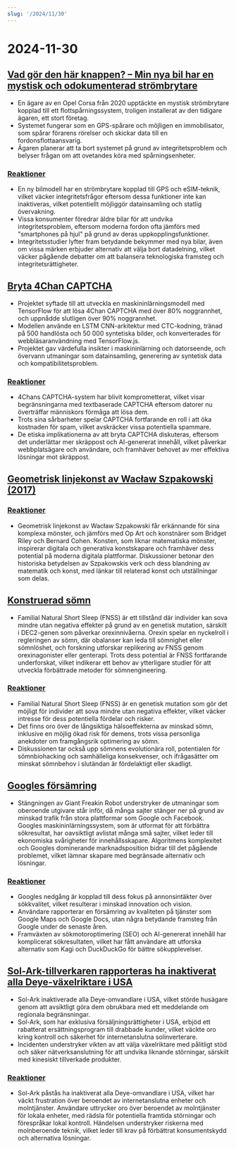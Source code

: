 ```yaml
---
slug: '/2024/11/30'
---
```


# 2024-11-30

## [Vad gör den här knappen? – Min nya bil har en mystisk och odokumenterad strömbrytare](https://blog.koenvh.nl/what-does-this-button-do-cm42u2oi7000a09l42f54g2pr)

- En ägare av en Opel Corsa från 2020 upptäckte en mystisk strömbrytare kopplad till ett flottspårningssystem, troligen installerat av den tidigare ägaren, ett stort företag.
- Systemet fungerar som en GPS-spårare och möjligen en immobilisator, som spårar förarens rörelser och skickar data till en fordonsflottaansvarig.
- Ägaren planerar att ta bort systemet på grund av integritetsproblem och belyser frågan om att ovetandes köra med spårningsenheter.

### [Reaktioner](https://news.ycombinator.com/item?id=42276620)

- En ny bilmodell har en strömbrytare kopplad till GPS och eSIM-teknik, vilket väcker integritetsfrågor eftersom dessa funktioner inte kan inaktiveras, vilket potentiellt möjliggör datainsamling och statlig övervakning.
- Vissa konsumenter föredrar äldre bilar för att undvika integritetsproblem, eftersom moderna fordon ofta jämförs med "smartphones på hjul" på grund av deras uppkopplingsfunktioner.
- Integritetsstudier lyfter fram betydande bekymmer med nya bilar, även om vissa märken erbjuder alternativ att välja bort datadelning, vilket väcker pågående debatter om att balansera teknologiska framsteg och integritetsrättigheter.

## [Bryta 4Chan CAPTCHA](https://www.nullpt.rs/breaking-the-4chan-captcha)

- Projektet syftade till att utveckla en maskininlärningsmodell med TensorFlow för att lösa 4Chan CAPTCHA med över 80% noggrannhet, och uppnådde slutligen över 90% noggrannhet.
- Modellen använde en LSTM CNN-arkitektur med CTC-kodning, tränad på 500 handlösta och 50 000 syntetiska bilder, och konverterades för webbläsaranvändning med TensorFlow.js.
- Projektet gav värdefulla insikter i maskininlärning och datorseende, och övervann utmaningar som datainsamling, generering av syntetisk data och kompatibilitetsproblem.

### [Reaktioner](https://news.ycombinator.com/item?id=42276865)

- 4Chans CAPTCHA-system har blivit komprometterat, vilket visar begränsningarna med textbaserade CAPTCHA eftersom datorer nu överträffar människors förmåga att lösa dem.
- Trots sina sårbarheter spelar CAPTCHA fortfarande en roll i att öka kostnaden för spam, vilket avskräcker vissa potentiella spammare.
- De etiska implikationerna av att bryta CAPTCHA diskuteras, eftersom det underlättar mer skräppost och AI-genererat innehåll, vilket påverkar webbplatsägare och användare, och framhäver behovet av mer effektiva lösningar mot skräppost.

## [Geometrisk linjekonst av Wacław Szpakowski (2017)](https://www.theparisreview.org/blog/2017/02/15/rhythmical-lines/)

### [Reaktioner](https://news.ycombinator.com/item?id=42277850)

- Geometrisk linjekonst av Wacław Szpakowski får erkännande för sina komplexa mönster, och jämförs med Op Art och konstnärer som Bridget Riley och Bernard Cohen. Konsten, som liknar matematiska mönster, inspirerar digitala och generativa konstskapare och framhäver dess potential på moderna digitala plattformar. Diskussioner betonar den historiska betydelsen av Szpakowskis verk och dess blandning av matematik och konst, med länkar till relaterad konst och utställningar som delas.

## [Konstruerad sömn](https://minjunes.ai/posts/sleep/index.html)

- Familial Natural Short Sleep (FNSS) är ett tillstånd där individer kan sova mindre utan negativa effekter på grund av en genetisk mutation, särskilt i DEC2-genen som påverkar orexinnivåerna. Orexin spelar en nyckelroll i regleringen av sömn, där obalanser kan leda till sömnighet eller sömnlöshet, och forskning utforskar replikering av FNSS genom orexinagonister eller genterapi. Trots dess potential är FNSS fortfarande underforskat, vilket indikerar ett behov av ytterligare studier för att utveckla förbättrade metoder för sömnengineering.

### [Reaktioner](https://news.ycombinator.com/item?id=42279454)

- Familial Natural Short Sleep (FNSS) är en genetisk mutation som gör det möjligt för individer att sova mindre utan negativa effekter, vilket väcker intresse för dess potentiella fördelar och risker.
- Det finns oro över de långsiktiga hälsoeffekterna av minskad sömn, inklusive en möjlig ökad risk för demens, trots vissa personliga anekdoter om framgångsrik optimering av sömn.
- Diskussionen tar också upp sömnens evolutionära roll, potentialen för sömnbiohacking och samhälleliga konsekvenser, och ifrågasätter om minskat sömnbehov i slutändan är fördelaktigt eller skadligt.

## [Googles försämring](https://www.baldurbjarnason.com/2024/the-deterioration-of-google/)

- Stängningen av Giant Freakin Robot understryker de utmaningar som oberoende utgivare står inför, då många sajter stänger ner på grund av minskad trafik från stora plattformar som Google och Facebook. Googles maskininlärningssystem, som är utformat för att förbättra sökresultat, har oavsiktligt avlistat många små sajter, vilket leder till ekonomiska svårigheter för innehållsskapare. Algoritmens komplexitet och Googles dominerande marknadsposition bidrar till det pågående problemet, vilket lämnar skapare med begränsade alternativ och lösningar.

### [Reaktioner](https://news.ycombinator.com/item?id=42277673)

- Googles nedgång är kopplad till dess fokus på annonsintäkter över sökkvalitet, vilket resulterar i minskad innovation och vision.
- Användare rapporterar en försämring av kvaliteten på tjänster som Google Maps och Google Docs, utan några betydande framsteg från Google under de senaste åren.
- Framväxten av sökmotoroptimering (SEO) och AI-genererat innehåll har komplicerat sökresultaten, vilket har fått användare att utforska alternativ som Kagi och DuckDuckGo för bättre sökupplevelser.

## [Sol-Ark-tillverkaren rapporteras ha inaktiverat alla Deye-växelriktare i USA](https://solarboi.com/2024/11/17/sol-ark-oem-disables-all-deye-inverters-in-the-us/)

- Sol-Ark inaktiverade alla Deye-omvandlare i USA, vilket störde husägare genom att avsiktligt göra dem obrukbara med ett meddelande om regionala begränsningar.
- Sol-Ark, som har exklusiva försäljningsrättigheter i USA, erbjöd ett rabatterat ersättningsprogram till drabbade kunder, vilket väckte oro kring kontroll och säkerhet för internetanslutna solinverterare.
- Incidenten understryker vikten av att välja växelriktare med pålitligt stöd och säker nätverksanslutning för att undvika liknande störningar, särskilt med kinesiskt tillverkade produkter.

### [Reaktioner](https://news.ycombinator.com/item?id=42279010)

- Sol-Ark påstås ha inaktiverat alla Deye-omvandlare i USA, vilket har väckt frustration över beroendet av internetanslutna enheter och molntjänster. Användare uttrycker oro över beroendet av molntjänster för lokala enheter, med rädsla för potentiella framtida störningar och förespråkar lokal kontroll. Händelsen understryker riskerna med molnberoende teknik, vilket leder till krav på förbättrat konsumentskydd och alternativa lösningar.

<head>
  <meta property="og:title" content="Vad gör den här knappen? – Min nya bil har en mystisk och odokumenterad strömbrytare" />
  <meta property="og:type" content="website" />
  <meta property="og:image" content="https://og.cho.sh/api/og/?title=Vad%20g%C3%B6r%20den%20h%C3%A4r%20knappen%3F%20%E2%80%93%20Min%20nya%20bil%20har%20en%20mystisk%20och%20odokumenterad%20str%C3%B6mbrytare&subheading=l%C3%B6rdag%2030%20november%202024%3A%20Sammanfattning%20av%20Hacker%20News" />
</head>
